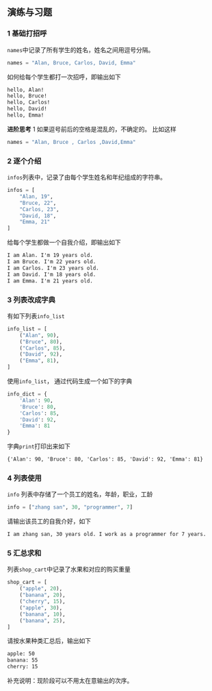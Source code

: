 ## 演练与习题

### 1 基础打招呼
`names`中记录了所有学生的姓名，姓名之间用逗号分隔。

```python
names = "Alan, Bruce, Carlos, David, Emma"
```

如何给每个学生都打一次招呼，即输出如下
```txt
hello, Alan!
hello, Bruce!
hello, Carlos!
hello, David!
hello, Emma!
```

**进阶思考**
1 如果逗号前后的空格是混乱的，不确定的。
比如这样
```python
names = "Alan, Bruce , Carlos ,David,Emma"
```

### 2 逐个介绍
`infos`列表中，记录了由每个学生姓名和年纪组成的字符串。
```python
infos = [
    "Alan, 19",
    "Bruce, 22",
    "Carlos, 23",
    "David, 18",
    "Emma, 21"
]
```

给每个学生都做一个自我介绍，即输出如下
```txt
I am Alan. I'm 19 years old.
I am Bruce. I'm 22 years old.
I am Carlos. I'm 23 years old.
I am David. I'm 18 years old.
I am Emma. I'm 21 years old.
```

### 3 列表改成字典
有如下列表`info_list`
```python
info_list = [
    ("Alan", 90),
    ("Bruce", 80),
    ("Carlos", 85),
    ("David", 92),
    ("Emma", 81),
]
```
使用`info_list`，
通过代码生成一个如下的字典

```python
info_dict = {
    'Alan': 90,
    'Bruce': 80,
    'Carlos': 85,
    'David': 92,
    'Emma': 81
}
```

字典`print`打印出来如下

```txt
{'Alan': 90, 'Bruce': 80, 'Carlos': 85, 'David': 92, 'Emma': 81}
```

### 4 列表使用
`info` 列表中存储了一个员工的姓名，年龄，职业，工龄

```python
info = ["zhang san", 30, "programmer", 7]
```

请输出该员工的自我介好，如下
```txt
I am zhang san, 30 years old. I work as a programmer for 7 years.
```

### 5 汇总求和
列表`shop_cart`中记录了水果和对应的购买重量

```python
shop_cart = [
    ("apple", 20),
    ("banana", 20),
    ("cherry", 15),
    ("apple", 30),
    ("banana", 10),
    ("banana", 25),
]
```

请按水果种类汇总后，输出如下
```txt
apple: 50
banana: 55
cherry: 15
```

补充说明：现阶段可以不用太在意输出的次序。
